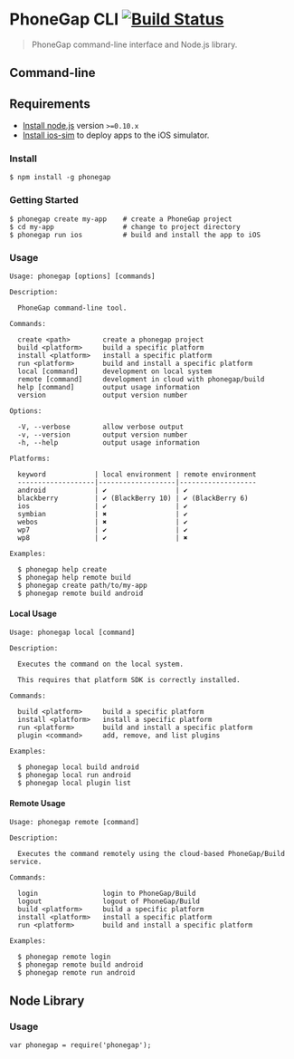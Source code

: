 # PhoneGap CLI [![Build Status][travis-ci-img]][travis-ci-url]

> PhoneGap command-line interface and Node.js library.


## Command-line

## Requirements

- [Install node.js](http://nodejs.org/) version `>=0.10.x`
- [Install ios-sim](https://github.com/phonegap/ios-sim#installation) to deploy apps to the iOS simulator.

### Install

    $ npm install -g phonegap

### Getting Started

    $ phonegap create my-app    # create a PhoneGap project
    $ cd my-app                 # change to project directory
    $ phonegap run ios          # build and install the app to iOS

### Usage

    Usage: phonegap [options] [commands]

    Description:

      PhoneGap command-line tool.

    Commands:

      create <path>        create a phonegap project
      build <platform>     build a specific platform
      install <platform>   install a specific platform
      run <platform>       build and install a specific platform
      local [command]      development on local system
      remote [command]     development in cloud with phonegap/build
      help [command]       output usage information
      version              output version number

    Options:

      -V, --verbose        allow verbose output
      -v, --version        output version number
      -h, --help           output usage information

    Platforms:

      keyword            | local environment | remote environment
      -------------------|-------------------|-------------------
      android            | ✔                 | ✔
      blackberry         | ✔ (BlackBerry 10) | ✔ (BlackBerry 6)
      ios                | ✔                 | ✔
      symbian            | ✖                 | ✔
      webos              | ✖                 | ✔
      wp7                | ✔                 | ✔
      wp8                | ✔                 | ✖

    Examples:

      $ phonegap help create
      $ phonegap help remote build
      $ phonegap create path/to/my-app
      $ phonegap remote build android

#### Local Usage

    Usage: phonegap local [command]

    Description:

      Executes the command on the local system.

      This requires that platform SDK is correctly installed.

    Commands:

      build <platform>     build a specific platform
      install <platform>   install a specific platform
      run <platform>       build and install a specific platform
      plugin <command>     add, remove, and list plugins

    Examples:

      $ phonegap local build android
      $ phonegap local run android
      $ phonegap local plugin list

#### Remote Usage

    Usage: phonegap remote [command]

    Description:

      Executes the command remotely using the cloud-based PhoneGap/Build service.

    Commands:

      login                login to PhoneGap/Build
      logout               logout of PhoneGap/Build
      build <platform>     build a specific platform
      install <platform>   install a specific platform
      run <platform>       build and install a specific platform

    Examples:

      $ phonegap remote login
      $ phonegap remote build android
      $ phonegap remote run android

## Node Library

### Usage

    var phonegap = require('phonegap');

[travis-ci-img]: https://secure.travis-ci.org/mwbrooks/phonegap-cli.png
[travis-ci-url]: http://travis-ci.org/mwbrooks/phonegap-cli

